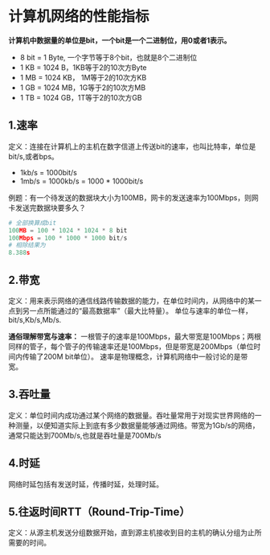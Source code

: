 # 计算机网络的性能指标

**计算机中数据量的单位是bit，一个bit是一个二进制位，用0或者1表示。**

* 8 bit = 1 Byte, 一个字节等于8个bit，也就是8个二进制位
* 1 KB = 1024 B，1KB等于2的10次方Byte
* 1 MB = 1024 KB， 1M等于2的10次方KB
* 1 GB = 1024 MB，1G等于2的10次方MB
* 1 TB = 1024 GB，1T等于2的10次方GB

## 1.速率
定义：连接在计算机上的主机在数字信道上传送bit的速率，也叫比特率，单位是bit/s,或者bps。
* 1kb/s = 1000bit/s
* 1mb/s = 1000kb/s = 1000 * 1000bit/s

例题：有一个待发送的数据块大小为100MB，网卡的发送速率为100Mbps，则网卡发送完数据块要多久？

```python
# 全部换算成bit  
100MB = 100 * 1024 * 1024 * 8 bit
100Mbps = 100 * 1000 * 1000 bit/s
# 相除结果为
8.388s
```

## 2.带宽
定义：用来表示网络的通信线路传输数据的能力，在单位时间内，从网络中的某一点到另一点所能通过的“最高数据率”（最大比特量）。
单位与速率的单位一样，bit/s,Kb/s,Mb/s.

**通俗理解带宽与速率：**
一根管子的速率是100Mbps，最大带宽是100Mbps；两根同样的管子，每个管子的传输速率还是100Mbps，但是带宽是200Mbps（单位时间内传输了200M bit单位）。
速率是物理概念，计算机网络中一般讨论的是带宽。

## 3.吞吐量
定义：单位时间内成功通过某个网络的数据量。吞吐量常用于对现实世界网络的一种测量，以便知道实际上到底有多少数据量能够通过网络。带宽为1Gb/s的网络，通常只能达到700Mb/s,也就是吞吐量是700Mb/s

## 4.时延
网络时延包括有发送时延，传播时延，处理时延。

## 5.往返时间RTT（Round-Trip-Time）
定义：从源主机发送分组数据开始，直到源主机接收到目的主机的确认分组为止所需要的时间。
